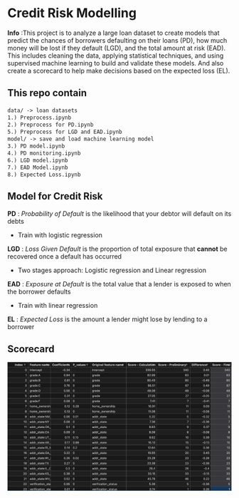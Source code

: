 # Credit Risk Modelling
**Info** :This project is to analyze a large loan dataset to create models that predict the chances of borrowers defaulting on their loans (PD), how much money will be lost if they default (LGD), and the total amount at risk (EAD). This includes cleaning the data, applying statistical techniques, and using supervised machine learning to build and validate these models. And also create a scorecard to help make decisions based on the expected loss (EL).
## This repo contain
```
data/ -> loan datasets 
1.) Preprocess.ipynb
2.) Preprocess for PD.ipynb
5.) Preprocess for LGD and EAD.ipynb
model/ -> save and load machine learning model
3.) PD model.ipynb 
4.) PD monitoring.ipynb
6.) LGD model.ipynb
7.) EAD Model.ipynb
8.) Expected Loss.ipynb
```
## Model for Credit Risk
**PD** : *Probability of Default* is the likelihood that your debtor will default on its debts
- Train with logistic regression

**LGD** : *Loss Given Default* is the proportion of total exposure that **cannot** be recovered once a default has occurred
- Two stages approach: Logistic regression and Linear regression

**EAD** : *Exposure at Default* is the total value that a lender is exposed to when the borrower defaults
- Train with linear regression

**EL** : *Expected Loss* is the amount a lender might lose by lending to a borrower


## Scorecard 
<img src="image/score_card.png">
